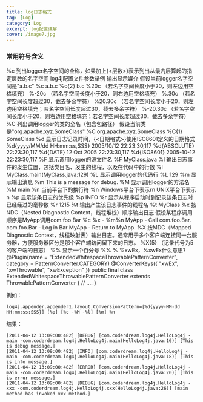 ```yaml
---
title: log日志格式
tag: [Log]
category: Log
excerpt: log配置详解
cover: /image7.jpg
---
```

### **常用符号含义**
%c 列出logger名字空间的全称，如果加上{<层数>}表示列出从最内层算起的指定层数的名字空间 log4j配置文件参数举例 输出显示媒介
假设当前logger名字空间是"a.b.c"
%c a.b.c
%c{2} b.c
%20c （若名字空间长度小于20，则左边用空格填充）
%-20c （若名字空间长度小于20，则右边用空格填充）
%.30c （若名字空间长度超过30，截去多余字符）
%20.30c （若名字空间长度小于20，则左边用空格填充；若名字空间长度超过30，截去多余字符）
%-20.30c （若名字空间长度小于20，则右边用空格填充；若名字空间长度超过30，截去多余字符）
%C 列出调用logger的类的全名（包含包路径） 假设当前类是"org.apache.xyz.SomeClass"
%C org.apache.xyz.SomeClass
%C{1} SomeClass
%d 显示日志记录时间，{<日期格式>}使用ISO8601定义的日期格式 %d{yyyy/MM/dd HH:mm:ss,SSS} 2005/10/12 22:23:30,117
%d{ABSOLUTE} 22:23:30,117
%d{DATE} 12 Oct 2005 22:23:30,117
%d{ISO8601} 2005-10-12 22:23:30,117
%F 显示调用logger的源文件名 %F MyClass.java
%l 输出日志事件的发生位置，包括类目名、发生的线程，以及在代码中的行数 %l MyClass.main(MyClass.java:129)
%L 显示调用logger的代码行 %L 129
%m 显示输出消息 %m This is a message for debug.
%M 显示调用logger的方法名 %M main
%n 当前平台下的换行符 %n Windows平台下表示rn
UNIX平台下表示n
%p 显示该条日志的优先级 %p INFO
%r 显示从程序启动时到记录该条日志时已经经过的毫秒数 %r 1215
%t 输出产生该日志事件的线程名 %t MyClass
%x 按NDC（Nested Diagnostic Context，线程堆栈）顺序输出日志 假设某程序调用顺序是MyApp调用com.foo.Bar
%c %x - %m%n MyApp - Call com.foo.Bar.
com.foo.Bar - Log in Bar
MyApp - Return to MyApp.
%X 按MDC（Mapped Diagnostic Context，线程映射表）输出日志。通常用于多个客户端连接同一台服务器，方便服务器区分是那个客户端访问留下来的日志。 %X{5} （记录代号为5的客户端的日志）
%% 显示一个百分号 %% %
<Property name="LOG_EXCEPTION_CONVERSION_WORD">%xwEx</Property>，%xwEx什么意思?
@Plugin(name = "ExtendedWhitespaceThrowablePatternConverter", category = PatternConverter.CATEGORY)
@ConverterKeys({ "xwEx", "xwThrowable", "xwException" })
public final class ExtendedWhitespaceThrowablePatternConverter
      extends ThrowablePatternConverter {
    // ....
}


例如：
```
log4j.appender.appender1.layout.ConversionPattern=[%d{yyyy-MM-dd HH:mm:ss:SSS}] [%p] [%c -%M -%l] [%m] %n
```
结果：
```
[2011-04-12 13:09:00:482] [DEBUG] [com.coderdream.log4j.HelloLog4j -main -com.coderdream.log4j.HelloLog4j.main(HelloLog4j.java:16)] [This is debug message.]
[2011-04-12 13:09:00:482] [INFO] [com.coderdream.log4j.HelloLog4j -main -com.coderdream.log4j.HelloLog4j.main(HelloLog4j.java:18)] [This is info message.]
[2011-04-12 13:09:00:482] [ERROR] [com.coderdream.log4j.HelloLog4j -main -com.coderdream.log4j.HelloLog4j.main(HelloLog4j.java:20)] [This is error message.]
[2011-04-12 13:09:00:482] [DEBUG] [com.coderdream.log4j.HelloLog4j -xxx -com.coderdream.log4j.HelloLog4j.xxx(HelloLog4j.java:26)] [main method has invoked xxx method.]
```